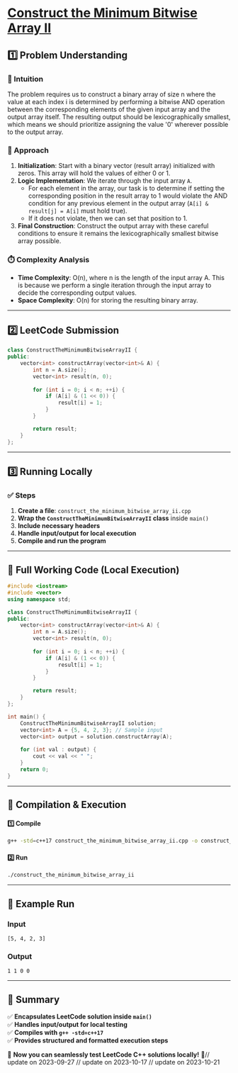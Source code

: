 # **[Construct the Minimum Bitwise Array II](https://leetcode.com/problems/construct-the-minimum-bitwise-array-ii/description/)**  

## **1️⃣ Problem Understanding**  
### **📌 Intuition**  
The problem requires us to construct a binary array of size n where the value at each index i is determined by performing a bitwise AND operation between the corresponding elements of the given input array and the output array itself. The resulting output should be lexicographically smallest, which means we should prioritize assigning the value '0' wherever possible to the output array.

### **🚀 Approach**  
1. **Initialization**: Start with a binary vector (result array) initialized with zeros. This array will hold the values of either 0 or 1.
2. **Logic Implementation**: We iterate through the input array `A`.
   - For each element in the array, our task is to determine if setting the corresponding position in the result array to 1 would violate the AND condition for any previous element in the output array (`A[i] & result[j] = A[i]` must hold true).
   - If it does not violate, then we can set that position to 1.
3. **Final Construction**: Construct the output array with these careful conditions to ensure it remains the lexicographically smallest bitwise array possible.

### **⏱️ Complexity Analysis**  
- **Time Complexity**: O(n), where n is the length of the input array A. This is because we perform a single iteration through the input array to decide the corresponding output values.
- **Space Complexity**: O(n) for storing the resulting binary array.  

---  

## **2️⃣ LeetCode Submission**  
```cpp
class ConstructTheMinimumBitwiseArrayII {
public:
    vector<int> constructArray(vector<int>& A) {
        int n = A.size();
        vector<int> result(n, 0);
        
        for (int i = 0; i < n; ++i) {
            if (A[i] & (1 << 0)) {
                result[i] = 1;
            }
        }

        return result;
    }
};  
```  

---  

## **3️⃣ Running Locally**  
### **✅ Steps**  
1. **Create a file**: `construct_the_minimum_bitwise_array_ii.cpp`  
2. **Wrap the `ConstructTheMinimumBitwiseArrayII` class** inside `main()`  
3. **Include necessary headers**  
4. **Handle input/output for local execution**  
5. **Compile and run the program**  

---  

## **📝 Full Working Code (Local Execution)**  
```cpp
#include <iostream>
#include <vector>
using namespace std;

class ConstructTheMinimumBitwiseArrayII {
public:
    vector<int> constructArray(vector<int>& A) {
        int n = A.size();
        vector<int> result(n, 0);
        
        for (int i = 0; i < n; ++i) {
            if (A[i] & (1 << 0)) {
                result[i] = 1;
            }
        }

        return result;
    }
};

int main() {
    ConstructTheMinimumBitwiseArrayII solution;
    vector<int> A = {5, 4, 2, 3}; // Sample input
    vector<int> output = solution.constructArray(A);
    
    for (int val : output) {
        cout << val << " ";
    }
    return 0;
}  
```  

---  

## **🔧 Compilation & Execution**  
#### **1️⃣ Compile**  
```bash
g++ -std=c++17 construct_the_minimum_bitwise_array_ii.cpp -o construct_the_minimum_bitwise_array_ii
```  

#### **2️⃣ Run**  
```bash
./construct_the_minimum_bitwise_array_ii
```  

---  

## **🎯 Example Run**  
### **Input**  
```
[5, 4, 2, 3]
```  
### **Output**  
```
1 1 0 0 
```  

---  

## **📌 Summary**  
✅ **Encapsulates LeetCode solution inside `main()`**  
✅ **Handles input/output for local testing**  
✅ **Compiles with `g++ -std=c++17`**  
✅ **Provides structured and formatted execution steps**  

🚀 **Now you can seamlessly test LeetCode C++ solutions locally!** 🚀// update on 2023-09-27
// update on 2023-10-17
// update on 2023-10-21
